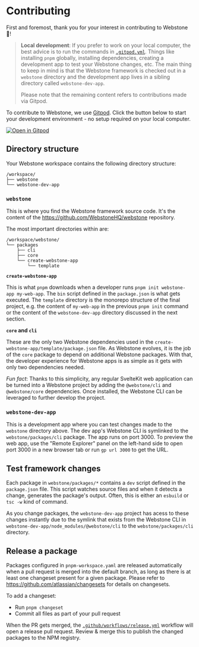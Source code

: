 # Contributing

First and foremost, thank you for your interest in contributing to Webstone 🎉!

> **Local development**: If you prefer to work on your local computer, the best advice is to run the commands in [`.gitpod.yml`](./.gitpod.yml). Things like installing `pnpm` globally, installing dependencies, creating a development app to test your Webstone changes, etc. The main thing to keep in mind is that the Webstone framework is checked out in a `webstone` directory and the development app lives in a sibling directory called `webstone-dev-app`.
>
> Please note that the remaining content refers to contributions made via Gitpod.

To contribute to Webstone, we use [Gitpod](https://www.gitpod.io). Click the button below to start your development environment - no setup required on your local computer.

[![Open in Gitpod](https://gitpod.io/button/open-in-gitpod.svg)](https://gitpod.io/#https://github.com/WebstoneHQ/webstone)

## Directory structure

Your Webstone workspace contains the following directory structure:

```
/workspace/
├── webstone
└── webstone-dev-app
```

### `webstone`

This is where you find the Webstone framework source code. It's the content of the https://github.com/WebstoneHQ/webstone repository.

The most important directories within are:

<!-- `tree -L 3 -I '__tests__|dist|docs|node_modules|scripts|src' -d` -->

```
/workspace/webstone/
└── packages
    ├── cli
    ├── core
    └── create-webstone-app
        └── template
```

**`create-webstone-app`**

This is what `pnpm` downloads when a developer runs `pnpm init webstone-app my-web-app`. The `bin` script defined in the `package.json` is what gets executed. The `template` directory is the monorepo structure of the final project, e.g. the content of `my-web-app` in the previous `pnpm init` command or the content of the `webstone-dev-app` directory discussed in the next section.

**`core` and `cli`**

These are the only two Webstone dependencies used in the `create-webstone-app/template/package.json` file. As Webstone evolves, it is the job of the `core` package to depend on additional Webstone packages. With that, the developer experience for Webstone apps is as simple as it gets with only two dependencies needed.

_Fun fact_: Thanks to this simplicity, any regular SvelteKit web application can be turned into a Webstone project by adding the `@webstone/cli` and `@webstone/core` dependencies. Once installed, the Webstone CLI can be leveraged to further develop the project.

### `webstone-dev-app`

This is a development app where you can test changes made to the `webstone` directory above. The dev app's Webstone CLI is symlinked to the `webstone/packages/cli` package. The app runs on port 3000. To preview the web app, use the "Remote Explorer" panel on the left-hand side to open port 3000 in a new browser tab or run `gp url 3000` to get the URL.

## Test framework changes

Each package in `webstone/packages/*` contains a `dev` script defined in the `package.json` file. This script watches source files and when it detects a change, generates the package's output. Often, this is either an `esbuild` or `tsc -w` kind of command.

As you change packages, the `webstone-dev-app` project has acess to these changes instantly due to the symlink that exists from the Webstone CLI in `webstone-dev-app/node_modules/@webstone/cli` to the `webstone/packages/cli` directory.

## Release a package

Packages configured in `pnpm-workspace.yaml` are released automatically when a pull request is merged into the default branch, as long as there is at least one changeset present for a given package. Please refer to https://github.com/atlassian/changesets for details on changesets.

To add a changeset:

- Run `pnpm changeset`
- Commit all files as part of your pull request

When the PR gets merged, the [`.github/workflows/release.yml`](.github/workflows/release.yml) workflow will open a release pull request. Review & merge this to publish the changed packages to the NPM registry.
